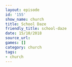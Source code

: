 ```yaml
---
layout: episode
id: '155'
show_name: church
title: School Daze
friendly_title: school-daze
date: 15/10/2018
source_url: 
games: []
category: church
tags:
- church
---
```

